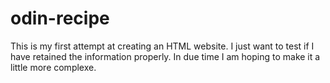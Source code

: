 # odin-recipe

This is my first attempt at creating an HTML website. I just want to test if I have retained the information properly. In due time I am hoping to make it a little more complexe. 